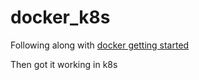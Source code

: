 # docker_k8s

Following along with [docker getting started](https://docs.docker.com/get-started/)

Then got it working in k8s
